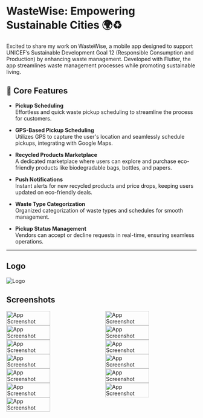 
# WasteWise: Empowering Sustainable Cities 🌍♻️

Excited to share my work on WasteWise, a mobile app designed to support UNICEF’s Sustainable Development Goal 12 (Responsible Consumption and Production) by enhancing waste management. Developed with Flutter, the app streamlines waste management processes while promoting sustainable living.

## 📌 Core Features  

- **Pickup Scheduling**  
  Effortless and quick waste pickup scheduling to streamline the process for customers.  

- **GPS-Based Pickup Scheduling**  
  Utilizes GPS to capture the user's location and seamlessly schedule pickups, integrating with Google Maps.  

- **Recycled Products Marketplace**  
  A dedicated marketplace where users can explore and purchase eco-friendly products like biodegradable bags, bottles, and papers.  

- **Push Notifications**  
  Instant alerts for new recycled products and price drops, keeping users updated on eco-friendly deals.  

- **Waste Type Categorization**  
  Organized categorization of waste types and schedules for smooth management.  

- **Pickup Status Management**  
  Vendors can accept or decline requests in real-time, ensuring seamless operations.  

---

## Logo

![Logo](assets/images/waste-wise-high-resolution-logo-transparent.png)

## Screenshots

<div style="display: flex; flex-wrap: wrap; justify-content: space-between;">
    <img src="screenshots/Screenshot_1732945039.png" alt="App Screenshot" width="48%" height="auto">
    <img src="screenshots/Screenshot_1732947266.png" alt="App Screenshot" width="48%" height="auto">
    <img src="screenshots/Screenshot_1732944286.png" alt="App Screenshot" width="48%" height="auto">
    <img src="screenshots/Screenshot_1732943245.png" alt="App Screenshot" width="48%" height="auto">
    <img src="screenshots/Screenshot_1732943280.png" alt="App Screenshot" width="48%" height="auto">
    <img src="screenshots/Screenshot_1732950549.png" alt="App Screenshot" width="48%" height="auto">
    <img src="screenshots/Screenshot_1732950506.png" alt="App Screenshot" width="48%" height="auto">
    <img src="screenshots/Screenshot_1732943252.png" alt="App Screenshot" width="48%" height="auto">
    <img src="screenshots/Screenshot_1732943293.png" alt="App Screenshot" width="48%" height="auto">
    <img src="screenshots/Screenshot_1732943263.png" alt="App Screenshot" width="48%" height="auto">
    <img src="screenshots/Screenshot_1732944286.png" alt="App Screenshot" width="48%" height="auto">
    <img src="screenshots/Screenshot_1732943321.png" alt="App Screenshot" width="48%" height="auto">
    <img src="screenshots/Screenshot_1732943345.png" alt="App Screenshot" width="48%" height="auto">
</div>


